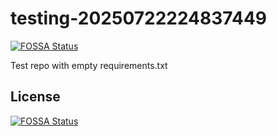 # testing-20250722224837449
[![FOSSA Status](https://app.fossa.com/api/projects/git%2Bgithub.com%2Fkirogum%2Ftesting-20250722224837449.svg?type=shield)](https://app.fossa.com/projects/git%2Bgithub.com%2Fkirogum%2Ftesting-20250722224837449?ref=badge_shield)

Test repo with empty requirements.txt


## License
[![FOSSA Status](https://app.fossa.com/api/projects/git%2Bgithub.com%2Fkirogum%2Ftesting-20250722224837449.svg?type=large)](https://app.fossa.com/projects/git%2Bgithub.com%2Fkirogum%2Ftesting-20250722224837449?ref=badge_large)